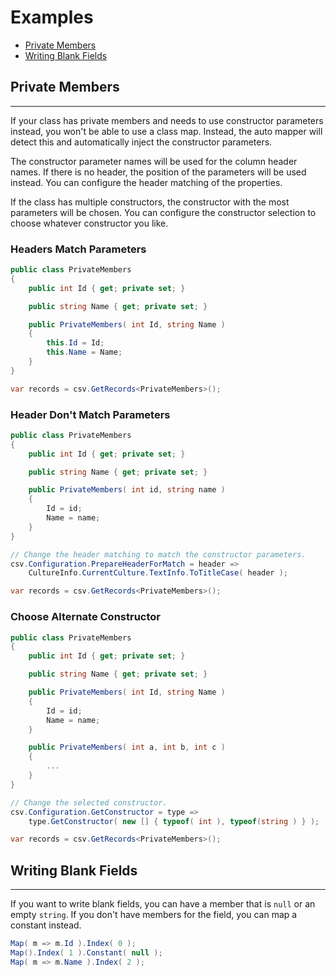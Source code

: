 # Examples

- [Private Members](#private-members)
- [Writing Blank Fields](#writing-blank-fields)

## Private Members

<hr/>

If your class has private members and needs to use constructor parameters instead, you won't be able to use a class map. Instead, the auto mapper will detect this and automatically inject the constructor parameters.

The constructor parameter names will be used for the column header names. If there is no header, the position of the parameters will be used instead. You can configure the header matching of the properties.

If the class has multiple constructors, the constructor with the most parameters will be chosen. You can configure the constructor selection to choose whatever constructor you like.

### Headers Match Parameters

```cs
public class PrivateMembers
{
	public int Id { get; private set; }

	public string Name { get; private set; }

	public PrivateMembers( int Id, string Name )
	{
		this.Id = Id;
		this.Name = Name;
	}
}

var records = csv.GetRecords<PrivateMembers>();
```

### Header Don't Match Parameters

```cs
public class PrivateMembers
{
	public int Id { get; private set; }

	public string Name { get; private set; }

	public PrivateMembers( int id, string name )
	{
		Id = id;
		Name = name;
	}
}

// Change the header matching to match the constructor parameters.
csv.Configuration.PrepareHeaderForMatch = header =>
	CultureInfo.CurrentCulture.TextInfo.ToTitleCase( header );

var records = csv.GetRecords<PrivateMembers>();
```

### Choose Alternate Constructor

```cs
public class PrivateMembers
{
	public int Id { get; private set; }

	public string Name { get; private set; }

	public PrivateMembers( int Id, string Name )
	{
		Id = id;
		Name = name;
	}

	public PrivateMembers( int a, int b, int c )
	{
		...
	}
}

// Change the selected constructor.
csv.Configuration.GetConstructor = type =>
	type.GetConstructor( new [] { typeof( int ), typeof(string ) } );

var records = csv.GetRecords<PrivateMembers>();
```

## Writing Blank Fields

<hr/>

If you want to write blank fields, you can have a member that is `null` or an empty `string`. If you don't have members for the field, you can map a constant instead.

```cs
Map( m => m.Id ).Index( 0 );
Map().Index( 1 ).Constant( null );
Map( m => m.Name ).Index( 2 );
```

<br/>
